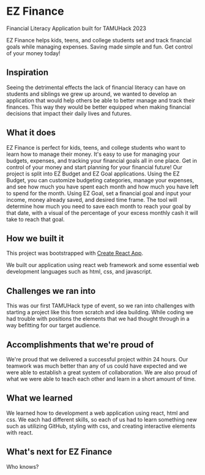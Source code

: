 # EZ Finance
Financial Literacy Application built for TAMUHack 2023

EZ Finance helps kids, teens, and college students set and track financial goals while managing expenses. Saving made simple and fun. Get control of your money today!

## Inspiration
Seeing the detrimental effects the lack of financial literacy can have on students and siblings we grew up around, we wanted to develop an application that would help others be able to better manage and track their finances. This way they would be better equipped when making financial decisions that impact their daily lives and futures.

## What it does
EZ Finance is perfect for kids, teens, and college students who want to learn how to manage their money. It's easy to use for managing your budgets, expenses, and tracking your financial goals all in one place. Get in control of your money and start planning for your financial future! Our project is split into EZ Budget and EZ Goal applications. Using the EZ Budget, you can customize budgeting categories, manage your expenses, and see how much you have spent each month and how much you have left to spend for the month. Using EZ Goal, set a financial goal and input your income, money already saved, and desired time frame. The tool will determine how much you need to save each month to reach your goal by that date, with a visual of the percentage of your excess monthly cash it will take to reach that goal.

## How we built it
This project was bootstrapped with [Create React App](https://github.com/facebook/create-react-app).

We built our application using react web framework and some essential web development languages such as html, css, and javascript. 

## Challenges we ran into
This was our first TAMUHack type of event, so we ran into challenges with starting a project like this from scratch and idea building. While coding we had trouble with positions the elements that we had thought through in a way befitting for our target audience.
## Accomplishments that we're proud of
We're proud that we delivered a successful project within 24 hours. Our teamwork was much better than any of us could have expected and we were able to establish a great system of collaboration. We are also proud of what we were able to teach each other and learn in a short amount of time.

## What we learned
We learned how to development a web application using react, html and css. We each had different skills, so each of us had to learn something new such as utilizing GitHub, styling with css, and creating interactive elements with react.

## What's next for EZ Finance
Who knows?
